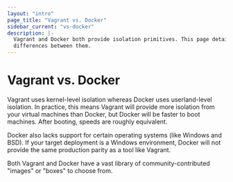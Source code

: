 ```yaml
---
layout: "intro"
page_title: "Vagrant vs. Docker"
sidebar_current: "vs-docker"
description: |-
  Vagrant and Docker both provide isolation primitives. This page details the
  differences between them.
---
```


# Vagrant vs. Docker

Vagrant uses kernel-level isolation whereas Docker uses userland-level
isolation. In practice, this means Vagrant will provide more isolation from your
virtual machines than Docker, but Docker will be faster to boot machines. After
booting, speeds are roughly equivalent.

Docker also lacks support for certain operating systems (like Windows and BSD).
If your target deployment is a Windows environment, Docker will not provide the
same production parity as a tool like Vagrant.

Both Vagrant and Docker have a vast library of community-contributed "images" or
"boxes" to choose from.
